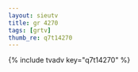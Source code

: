 ```yaml
--- 
layout: sieutv
title: gr 4270
tags: [grtv]
thumb_re: q7t14270
---
```

{% include tvadv key="q7t14270" %} 

